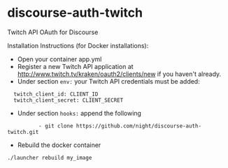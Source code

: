 discourse-auth-twitch
=====================

Twitch API OAuth for Discourse

Installation Instructions (for Docker installations):

* Open your container app.yml
* Register a new Twitch API application at http://www.twitch.tv/kraken/oauth2/clients/new if you haven't already.
* Under section ```env:``` your Twitch API credentials must be added:
```
  twitch_client_id: CLIENT_ID
  twitch_client_secret: CLIENT_SECRET
```
* Under section ```hooks:``` append the following
```
          - git clone https://github.com/night/discourse-auth-twitch.git
```
* Rebuild the docker container
```
./launcher rebuild my_image
```
